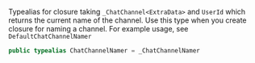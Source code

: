 
Typealias for closure taking `_ChatChannel<ExtraData>` and `UserId` which returns
the current name of the channel. Use this type when you create closure for naming a channel.
For example usage, see `DefaultChatChannelNamer`

``` swift
public typealias ChatChannelNamer = _ChatChannelNamer
```
